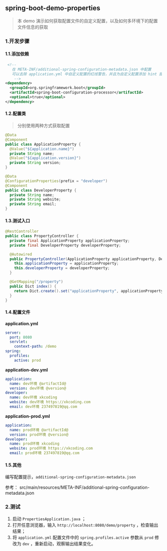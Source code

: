 ## spring-boot-demo-properties

> 本 demo 演示如何获取配置文件的自定义配置，以及如何多环境下的配置文件信息的获取

### 1.开发步骤
#### 1.1.添加依赖

```xml
 <!--
   在 META-INF/additional-spring-configuration-metadata.json 中配置
   可以去除 application.yml 中自定义配置的红线警告，并且为自定义配置添加 hint 提醒
    -->
<dependency>
  <groupId>org.springframework.boot</groupId>
  <artifactId>spring-boot-configuration-processor</artifactId>
  <optional>true</optional>
</dependency>
```

#### 1.2.配置类

> 分别使用两种方式获取配置

```java
@Data
@Component
public class ApplicationProperty {
  @Value("${application.name}")
  private String name;
  @Value("${application.version}")
  private String version;
}

@Data
@ConfigurationProperties(prefix = "developer")
@Component
public class DeveloperProperty {
  private String name;
  private String website;
  private String email;
}
```

#### 1.3.测试入口

```java
@RestController
public class PropertyController {
  private final ApplicationProperty applicationProperty;
  private final DeveloperProperty developerProperty;

  @Autowired
  public PropertyController(ApplicationProperty applicationProperty, DeveloperProperty developerProperty) {
    this.applicationProperty = applicationProperty;
    this.developerProperty = developerProperty;
  }

  @GetMapping("/property")
  public Dict index() {
    return Dict.create().set("applicationProperty", applicationProperty).set("developerProperty", developerProperty);
  }
}
```

#### 1.4.配置文件
**application.yml**
```yml
server:
  port: 8080
  servlet:
    context-path: /demo
spring:
  profiles:
    active: prod
```
**application-dev.yml**
```yml
application:
  name: dev环境 @artifactId@
  version: dev环境 @version@
developer:
  name: dev环境 xkcoding
  website: dev环境 https://xkcoding.com
  email: dev环境 237497819@qq.com
```
**application-prod.yml**
```yml
application:
  name: prod环境 @artifactId@
  version: prod环境 @version@
developer:
  name: prod环境 xkcoding
  website: prod环境 https://xkcoding.com
  email: prod环境 237497819@qq.com
```

#### 1.5.其他

编写配置提示，`additional-spring-configuration-metadata.json`

参考： src/main/resources/META-INF/additional-spring-configuration-metadata.json

### 2.测试

1. 启动 `PropertiesApplication.java` ；
2. 打开任意浏览器，输入 `http://localhost:8080/demo/property` ，检查输出结果；
3. 将 `application.yml` 配置文件中的 `spring.profiles.active` 参数从 `prod` 修改为 `dev` ，重新启动，观察输出结果变化。
